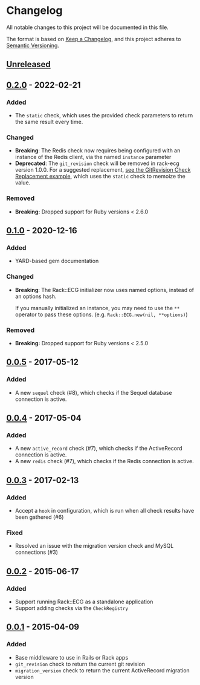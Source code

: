 # Changelog
All notable changes to this project will be documented in this file.

The format is based on [Keep a Changelog](https://keepachangelog.com/en/1.0.0/), and this project adheres to [Semantic Versioning](https://semver.org/spec/v2.0.0.html).

## [Unreleased]

## [0.2.0] - 2022-02-21

### Added

- The `static` check, which uses the provided check parameters to return the same result every time.

### Changed

- **Breaking**: The Redis check now requires being configured with an instance of the Redis client, via the named `instance` parameter
- **Deprecated**: The `git_revision` check will be removed in rack-ecg version 1.0.0. For a suggested replacement, [see the GitRevision Check Replacement example](./examples/gitrevision_check_replacement.ru), which uses the `static` check to memoize the value.

### Removed

- **Breaking:** Dropped support for Ruby versions < 2.6.0

## [0.1.0] - 2020-12-16

### Added

- YARD-based gem documentation

### Changed

- **Breaking**: The Rack::ECG initializer now uses named options, instead of an options hash.

  If you manually initialized an instance, you may need to use the `**` operator to pass these options. (e.g. `Rack::ECG.new(nil, **options)`)

### Removed

- **Breaking:** Dropped support for Ruby versions < 2.5.0

## [0.0.5] - 2017-05-12

### Added

- A new `sequel` check (#8), which checks if the Sequel database connection is active.

## [0.0.4] - 2017-05-04

### Added

- A new `active_record` check (#7), which checks if the ActiveRecord connection is active.
- A new `redis` check (#7), which checks if the Redis connection is active.

## [0.0.3] - 2017-02-13

### Added

- Accept a `hook` in configuration, which is run when all check results have been gathered (#6)

### Fixed

- Resolved an issue with the migration version check and MySQL connections (#3)

## [0.0.2] - 2015-06-17

### Added

- Support running Rack::ECG as a standalone application
- Support adding checks via the `CheckRegistry`

## [0.0.1] - 2015-04-09

### Added

- Base middleware to use in Rails or Rack apps
- `git_revision` check to return the current git revision
- `migration_version` check to return the current ActiveRecord migration version

[Unreleased]: https://github.com/envato/rack-ecg/compare/v0.2.0...HEAD
[0.2.0]:      https://github.com/envato/rack-ecg/compare/v0.1.0...v0.2.0
[0.1.0]:      https://github.com/envato/rack-ecg/compare/v0.0.5...v0.1.0
[0.0.5]:      https://github.com/envato/rack-ecg/compare/v0.0.4...v0.0.5
[0.0.4]:      https://github.com/envato/rack-ecg/compare/v0.0.3...v0.0.4
[0.0.3]:      https://github.com/envato/rack-ecg/compare/v0.0.2...v0.0.3
[0.0.2]:      https://github.com/envato/rack-ecg/compare/v0.0.1...v0.0.2
[0.0.1]:      https://github.com/envato/rack-ecg/releases/tag/v0.0.1
